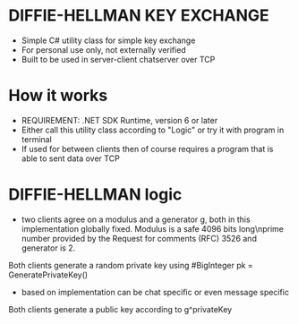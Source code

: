 # DIFFIE-HELLMAN KEY EXCHANGE

+ Simple C# utility class for simple key exchange
+ For personal use only, not externally verified
+ Built to be used in server-client chatserver over TCP

# How it works

+ REQUIREMENT: .NET SDK Runtime, version 6 or later
+ Either call this utility class according to "Logic" or try it with program in terminal
+ If used for between clients then of course requires a program that is able to sent data over TCP

# DIFFIE-HELLMAN logic

+ two clients agree on a modulus and a generator g, both in this implementation globally fixed. Modulus is a safe 4096 bits long\nprime number provided by the Request for comments (RFC) 3526 and generator is 2. 

Both clients generate a random private key using 
    #BigInteger pk = GeneratePrivateKey()
+ based on implementation can be chat specific or even message specific

Both clients generate a public key according to g^privateKey
